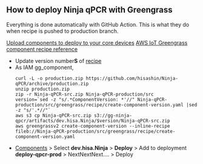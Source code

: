 ## How to deploy Ninja qPCR with Greengrass

Everything is done automatically with GitHub Action. This is what they do when recipe is pushed to production branch.

[Upload components to deploy to your core devices](https://docs.aws.amazon.com/greengrass/v2/developerguide/upload-components.html)
[AWS IoT Greengrass component recipe reference](https://docs.aws.amazon.com/greengrass/v2/developerguide/component-recipe-reference.html#component-recipe-artifacts-decompressed-path)

- Update version number**S** of [recipe](https://github.com/hisashin/Ninja-qPCR/blob/master/src/greengrass/recipe/create-component-version.yaml?fbclid=IwAR1QTwhSN3xaRFmSvUM1PRnfuE6R080YpyvVHCD1gsyWy5UF_RBfns3m9Uk)
- As IAM gg_component,
  ```
  curl -L -o production.zip https://github.com/hisashin/Ninja-qPCR/archive/production.zip
  unzip production.zip
  zip -r Ninja-qPCR-src.zip Ninja-qPCR-production/src
  version=`sed -z "s/.*ComponentVersion: *'//" Ninja-qPCR-production/src/greengrass/recipe/create-component-version.yaml |sed -z "s/'.*//"`
  aws s3 cp Ninja-qPCR-src.zip s3://gg-ninja-qpcr/artifacts/dev.hisa.Ninja/$version/Ninja-qPCR-src.zip
  aws greengrassv2 create-component-version --inline-recipe fileb://Ninja-qPCR-production/src/greengrass/recipe/create-component-version.yaml
  ```
- [Components](https://ap-northeast-1.console.aws.amazon.com/iot/home?region=ap-northeast-1#/greengrass/v2/components) > Select **dev.hisa.Ninja** > **Deploy** > Add to deployment **deploy-qpcr-prod** > NextNextNext.... > Deploy

